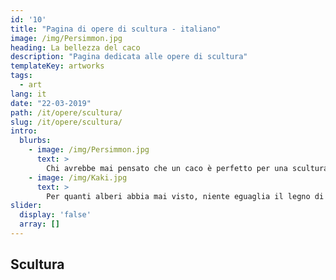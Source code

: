 ```yaml
---
id: '10'
title: "Pagina di opere di scultura - italiano"
image: /img/Persimmon.jpg
heading: La bellezza del caco
description: "Pagina dedicata alle opere di scultura"
templateKey: artworks
tags:
  - art
lang: it
date: "22-03-2019"
path: /it/opere/scultura/
slug: /it/opere/scultura/
intro:
  blurbs:
    - image: /img/Persimmon.jpg
      text: >
        Chi avrebbe mai pensato che un caco è perfetto per una scultura?
    - image: /img/Kaki.jpg
      text: >
        Per quanti alberi abbia mai visto, niente eguaglia il legno di caco...
slider:
  display: 'false'
  array: []
---
```


## Scultura
